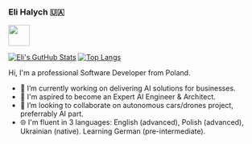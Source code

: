 ### Eli Halych &#127482;&#127462;
<a href="mailto:eli.halych@gmail.com"><img src="https://gist.githubusercontent.com/eli-halych/6a62d545abfb2b97dc7e93c8437fb076/raw/5662331b94fa5ef52524f20ebe53b1fa5b91d209/email_icon_blue.png" width="42"/></a>

[![Eli's GutHub Stats](https://github-readme-stats.vercel.app/api?username=eli-halych&theme=react&show_icons=true&show_owner)](https://github.com/eli-halych/) [![Top Langs](https://github-readme-stats.vercel.app/api/top-langs/?username=eli-halych&theme=react&hide=jupyter%20notebook,html,java,css&langs_count=8&layout=compact)](https://github.com/eli-halych/)

Hi, I'm a professional Software Developer from Poland.

- 🔭 I’m currently working on delivering AI solutions for businesses.
- 🎢 I'm aspired to become an Expert AI Engineer & Architect.
- 👯 I’m looking to collaborate on autonomous cars/drones project, preferrably AI part.
- 🌐 I'm fluent in 3 languages: English (advanced), Polish (advanced), Ukrainian (native). Learning German (pre-intermediate).
